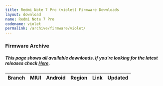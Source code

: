 ```yaml
---
title: Redmi Note 7 Pro (violet) Firmware Downloads
layout: download
name: Redmi Note 7 Pro
codename: violet
permalink: /archive/firmware/violet/
---
```


### Firmware Archive
##### This page shows all available downloads. If you're looking for the latest releases check [Here](/firmware/violet/).

<div class="table-responsive-md" id="table-wrapper">
<table id="firmware" class="display dt-responsive nowrap compact table table-striped table-hover table-sm">
    <thead class="thead-dark">
        <tr>
            <th>Branch</th>
            <th>MIUI</th>
            <th>Android</th>
            <th>Region</th>
            <th>Link</th>
            <th>Updated</th>
        </tr>
    </thead>
    <script>loadFirmwareDownloads('violet', 'full')</script>
</table>
</div>
